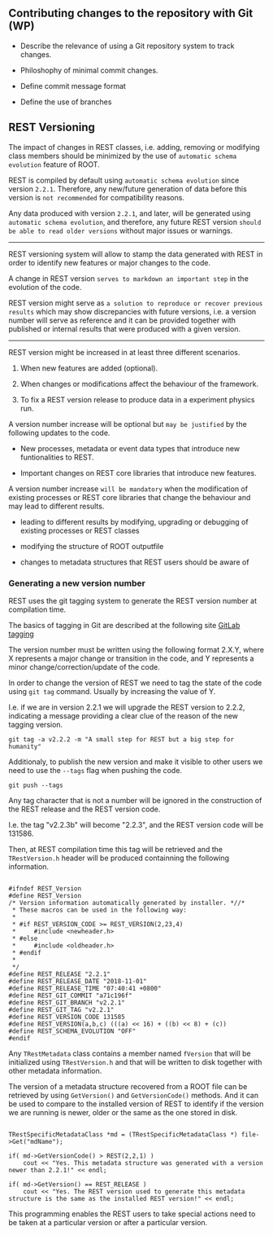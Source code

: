 ## Contributing changes to the repository with Git (WP)

- Describe the relevance of using a Git repository system to track changes.

- Philoshophy of minimal commit changes.

- Define commit message format

- Define the use of branches

## REST Versioning

The impact of changes in REST classes, i.e. adding, removing or modifying class members 
should be minimized by the use of `automatic schema evolution` feature of ROOT.

REST is compiled by default using `automatic schema evolution` since version `2.2.1`.
Therefore, any new/future generation of data before this version is `not recommended` for compatibility reasons.

Any data produced with version `2.2.1`, and later, will be generated using `automatic schema evolution`, and therefore,
any future REST version `should be able to read older versions` without major issues or warnings.

----

REST versioning system will allow to stamp the data generated with REST in order to identify new features 
or major changes to the code.

A change in REST version `serves to markdown an important step` in the evolution of the code. 

REST version might serve as `a solution to reproduce or recover previous results` which may show discrepancies with future versions, 
i.e. a version number will serve as reference and it can be provided together with published 
or internal results that were produced with a given version.

----

REST version might be increased in at least three different scenarios.

1. When new features are added (optional).

2. When changes or modifications affect the behaviour of the framework.

3. To fix a REST version release to produce data in a experiment physics run.


A version number increase will be optional but `may be justified` by the following updates to the code.

- New processes, metadata or event data types that introduce new funtionalities to REST.

- Important changes on REST core libraries that introduce new features.


A version number increase `will be mandatory` when the modification of existing processes or REST core libraries that change the behaviour and may lead to different results.


- leading to different results by modifying, upgrading or debugging of existing processes or REST classes

- modifying the structure of ROOT outputfile

- changes to metadata structures that REST users should be aware of


### Generating a new version number

REST uses the git tagging system to generate the REST version number at compilation time.

The basics of tagging in Git are described at the following site [GitLab tagging](https://git-scm.com/book/en/v2/Git-Basics-Tagging)

The version number must be written using the following format 2.X.Y, where X represents a major change or transition in the code,
and Y represents a minor change/correction/update of the code.

In order to change the version of REST we need to tag the state of the code using `git tag` command. Usually by increasing the value of Y.

I.e. if we are in version 2.2.1 we will upgrade the REST version to 2.2.2, indicating a message providing a clear clue of the reason of the new tagging version.
 
`git tag -a v2.2.2 -m "A small step for REST but a big step for humanity"`

Additionaly, to publish the new version and make it visible to other users we need to use the `--tags` flag when pushing the code.

`git push --tags`

Any tag character that is not a number will be ignored in the construction of the REST release and the REST version code.

I.e. the tag "v2.2.3b" will become "2.2.3", and the REST version code will be 131586.

Then, at REST compilation time this tag will be retrieved and the `TRestVersion.h` header will be produced containning the following information.

```

#ifndef REST_Version
#define REST_Version
/* Version information automatically generated by installer. *//*
 * These macros can be used in the following way:
 * 
 * #if REST_VERSION_CODE >= REST_VERSION(2,23,4)
 *     #include <newheader.h>
 * #else
 *     #include <oldheader.h>
 * #endif
 *
 */
#define REST_RELEASE "2.2.1"
#define REST_RELEASE_DATE "2018-11-01"
#define REST_RELEASE_TIME "07:40:41 +0800"
#define REST_GIT_COMMIT "a71c196f"
#define REST_GIT_BRANCH "v2.2.1"
#define REST_GIT_TAG "v2.2.1"
#define REST_VERSION_CODE 131585
#define REST_VERSION(a,b,c) (((a) << 16) + ((b) << 8) + (c))
#define REST_SCHEMA_EVOLUTION "OFF"
#endif

```

Any `TRestMetadata` class contains a member named `fVersion` that will be initialized using `TRestVersion.h` and that will be written 
to disk together with other metadata information.

The version of a metadata structure recovered from a ROOT file can be retrieved by using `GetVersion()` and  `GetVersionCode()` methods.
And it can be used to compare to the installed version of REST to identify if the version we are running is newer, older or the same as the one stored in disk.

```

TRestSpecificMetadataClass *md = (TRestSpecificMetadataClass *) file->Get("mdName");

if( md->GetVersionCode() > REST(2,2,1) )
    cout << "Yes. This metadata structure was generated with a version newer than 2.2.1!" << endl;

if( md->GetVersion() == REST_RELEASE )
    cout << "Yes. The REST version used to generate this metadata structure is the same as the installed REST version!" << endl;

```

This programming enables the REST users to take special actions need to be taken at a particular version or after a particular version.


